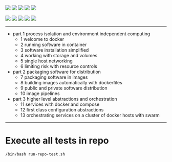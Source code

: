 ![](https://img.shields.io/badge/language-shell-blue)
![](https://img.shields.io/badge/technology-docker,%20dockerfile,%20swarm-blue)
![](https://img.shields.io/badge/development%20year-2019-orange)
![](https://img.shields.io/badge/contributor-shijiansu-purple)
![](https://img.shields.io/badge/license-MIT-lightgrey)

![](https://img.shields.io/github/languages/top/shijiansu/docker-book-2019-docker-in-action-2nd)
![](https://img.shields.io/github/languages/count/shijiansu/docker-book-2019-docker-in-action-2nd)
![](https://img.shields.io/github/languages/code-size/shijiansu/docker-book-2019-docker-in-action-2nd)
![](https://img.shields.io/github/repo-size/shijiansu/docker-book-2019-docker-in-action-2nd)
![](https://img.shields.io/github/last-commit/shijiansu/docker-book-2019-docker-in-action-2nd?color=red)

--------------------------------------------------------------------------------

- part 1 process isolation and environment independent computing
  - 1 welcome to docker
  - 2 running software in container
  - 3 software installation simplified
  - 4 working with storage and volumes
  - 5 single host networking
  - 6 limiting risk with resource controls
- part 2 packaging software for distribution
  - 7 packaging software in images
  - 8 building images automatically with dockerfiles
  - 9 public and private software distribution
  - 10 image pipelines
- part 3 higher level abstractions and orchestration
  - 11 services with docker and compose
  - 12 first class configuration abstractions
  - 13 orchestrating services on a cluster of docker hosts with swarm

--------------------------------------------------------------------------------

# Execute all tests in repo

`/bin/bash run-repo-test.sh`
